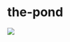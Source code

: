 # the-pond

![](https://www.gardeningknowhow.com/wp-content/uploads/2012/06/backyard-water-garden.jpg)

